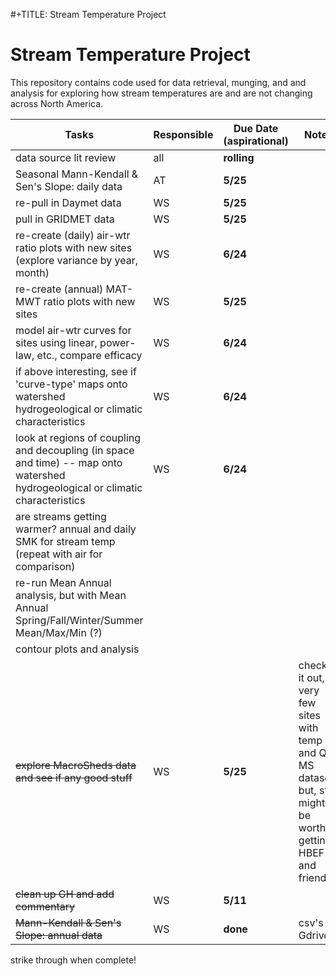 #+TITLE: Stream Temperature Project

# Stream Temperature Project

This repository contains code used for data retrieval, munging, and and analysis for exploring how stream temperatures are and are not changing across North America.

Tasks | Responsible | Due Date (aspirational) | Notes
------- | -------- | -------- | --------
data source lit review | all | **rolling**  |
Seasonal Mann-Kendall & Sen's Slope: daily data  | AT | **5/25** |
re-pull in Daymet data | WS | **5/25** |
pull in GRIDMET data | WS | **5/25** |
re-create (daily) air-wtr ratio plots with new sites (explore variance by year, month) | WS | **6/24** |
re-create (annual) MAT-MWT ratio plots with new sites | WS | **5/25** |
model air-wtr curves for sites using linear, power-law, etc., compare efficacy | WS | **6/24** |
if above interesting, see if 'curve-type' maps onto watershed hydrogeological or climatic characteristics | WS | **6/24** |
look at regions of coupling and decoupling (in space and time) -- map onto watershed hydrogeological or climatic characteristics | WS | **6/24** |
are streams getting warmer? annual and daily SMK for stream temp (repeat with air for comparison) | |  |
re-run Mean Annual analysis, but with Mean Annual Spring/Fall/Winter/Summer Mean/Max/Min (?)|  |  |
contour plots and analysis | |  |
~~explore  MacroSheds data and see if any good stuff~~ | WS | **5/25** | checked it out, very few sites with temp and Q in MS dataset. but, still might be worth getting HBEF and friends
~~clean up GH and add commentary~~ | WS | **5/11** |
~~Mann-Kendall & Sen's Slope: annual data~~  | WS | **done** | csv's on Gdrive

strike through when complete!
